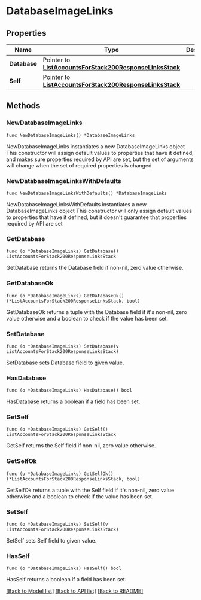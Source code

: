 # DatabaseImageLinks

## Properties

Name | Type | Description | Notes
------------ | ------------- | ------------- | -------------
**Database** | Pointer to [**ListAccountsForStack200ResponseLinksStack**](ListAccountsForStack200ResponseLinksStack.md) |  | [optional] 
**Self** | Pointer to [**ListAccountsForStack200ResponseLinksStack**](ListAccountsForStack200ResponseLinksStack.md) |  | [optional] 

## Methods

### NewDatabaseImageLinks

`func NewDatabaseImageLinks() *DatabaseImageLinks`

NewDatabaseImageLinks instantiates a new DatabaseImageLinks object
This constructor will assign default values to properties that have it defined,
and makes sure properties required by API are set, but the set of arguments
will change when the set of required properties is changed

### NewDatabaseImageLinksWithDefaults

`func NewDatabaseImageLinksWithDefaults() *DatabaseImageLinks`

NewDatabaseImageLinksWithDefaults instantiates a new DatabaseImageLinks object
This constructor will only assign default values to properties that have it defined,
but it doesn't guarantee that properties required by API are set

### GetDatabase

`func (o *DatabaseImageLinks) GetDatabase() ListAccountsForStack200ResponseLinksStack`

GetDatabase returns the Database field if non-nil, zero value otherwise.

### GetDatabaseOk

`func (o *DatabaseImageLinks) GetDatabaseOk() (*ListAccountsForStack200ResponseLinksStack, bool)`

GetDatabaseOk returns a tuple with the Database field if it's non-nil, zero value otherwise
and a boolean to check if the value has been set.

### SetDatabase

`func (o *DatabaseImageLinks) SetDatabase(v ListAccountsForStack200ResponseLinksStack)`

SetDatabase sets Database field to given value.

### HasDatabase

`func (o *DatabaseImageLinks) HasDatabase() bool`

HasDatabase returns a boolean if a field has been set.

### GetSelf

`func (o *DatabaseImageLinks) GetSelf() ListAccountsForStack200ResponseLinksStack`

GetSelf returns the Self field if non-nil, zero value otherwise.

### GetSelfOk

`func (o *DatabaseImageLinks) GetSelfOk() (*ListAccountsForStack200ResponseLinksStack, bool)`

GetSelfOk returns a tuple with the Self field if it's non-nil, zero value otherwise
and a boolean to check if the value has been set.

### SetSelf

`func (o *DatabaseImageLinks) SetSelf(v ListAccountsForStack200ResponseLinksStack)`

SetSelf sets Self field to given value.

### HasSelf

`func (o *DatabaseImageLinks) HasSelf() bool`

HasSelf returns a boolean if a field has been set.


[[Back to Model list]](../README.md#documentation-for-models) [[Back to API list]](../README.md#documentation-for-api-endpoints) [[Back to README]](../README.md)


